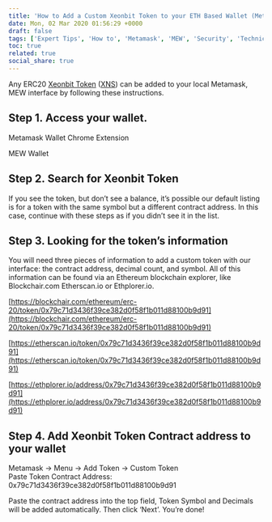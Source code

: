 ```yaml
---
title: 'How to Add a Custom Xeonbit Token to your ETH Based Wallet (Metamask, MEW...)'
date: Mon, 02 Mar 2020 01:56:29 +0000
draft: false
tags: ['Expert Tips', 'How to', 'Metamask', 'MEW', 'Security', 'Technical and Troubleshooting', 'Xeonbit Token', 'XNS']
toc: true
related: true
social_share: true
---
```


Any ERC20 [Xeonbit Token](/tags/xeonbit-token) ([XNS](/tags/xns)) can be added to your local Metamask, MEW interface by following these instructions.

**Step 1.** Access your wallet.
-------------------------------


Metamask Wallet Chrome Extension


MEW Wallet

**Step 2.** Search for Xeonbit Token
------------------------------------

If you see the token, but don’t see a balance, it’s possible our default listing is for a token with the same symbol but a different contract address. In this case, continue with these steps as if you didn’t see it in the list.

**Step 3.** **Looking for the token’s information**
---------------------------------------------------

You will need three pieces of information to add a custom token with our interface: the contract address, decimal count, and symbol. All of this information can be found via an Ethereum blockchain explorer, like Blockchair.com Etherscan.io or Ethplorer.io.


[https://blockchair.com/ethereum/erc-20/token/0x79c71d3436f39ce382d0f58f1b011d88100b9d91](https://blockchair.com/ethereum/erc-20/token/0x79c71d3436f39ce382d0f58f1b011d88100b9d91)


[https://etherscan.io/token/0x79c71d3436f39ce382d0f58f1b011d88100b9d91](https://etherscan.io/token/0x79c71d3436f39ce382d0f58f1b011d88100b9d91)


[https://ethplorer.io/address/0x79c71d3436f39ce382d0f58f1b011d88100b9d91](https://ethplorer.io/address/0x79c71d3436f39ce382d0f58f1b011d88100b9d91)

Step 4. Add Xeonbit Token Contract address to your wallet
---------------------------------------------------------


Metamask -> Menu -> Add Token -> Custom Token  
Paste Token Contract Address:  
0x79c71d3436f39ce382d0f58f1b011d88100b9d91

Paste the contract address into the top field, Token Symbol and Decimals will be added automatically. Then click ‘Next’. You’re done!